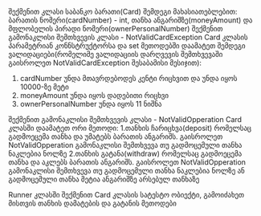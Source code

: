 შექმენით კლასი საბანკო ბარათი(Card) შემდეგი მახასიათებლებით: ბარათის ნომერი(cardNumber) - int, თანხა ანგარიშზე(moneyAmount)
და მფლობელის პირადი ნომერი(ownerPersonalNumber)
შექმენით გამონაკლისი შემთხვევის კლასი - NotValidCardException
Card კლასის პარამეტრიან კონნსტრუქტორსა და set მეთოდებში დაამატეთ შემდეგი ვალიდაციები(რომელიმე ვალიდაციის დარღვევის
შემთხვევაში გაისროლეთ NotValidCardException შესაბამისი მესიჯით):
1. cardNumber უნდა მთავრდებოდეს კენტი რიცხვით და უნდა იყოს 10000-ზე მეტი
2. moneyAmount უნდა იყოს დადებითი რიცხვი
3. ownerPersonalNumber უნდა იყოს 11 ნიშნა

შექმენით გამონაკლისი შემთხვევის კლასი - NotValidOpperation
Card კლასში დაამატეთ ორი მეთოდი:
1.თანხის ჩარიცხვა(deposit) რომელსაც გადმოეცემა თანხა და უმატებს ბარათის ანგარიშს. გაისროლეთ NotValidOpperation გამონაკლისი
შემთხვევა თუ გადმოცემული თანხა ნაკლებია ნოლზე
2.თანხის გატანა(withdraw) რომელსაც გადმოეცემა თანხა და აკლებს ბარათის ანგარიშს. გაისროლეთ NotValidOpperation გამონაკლისი
შემთხვევა თუ გადმოცემული თანხა ნაკლებია ნოლზე ან გადმოცემული თანხა მეტია ანგარიშზე არსებულ თანხაზე

Runner კლასში შექმენით Card კლასის სატესტო ობიექტი, გამოიძახეთ მისთვის თანხის დამატების და გატანის მეთოდები